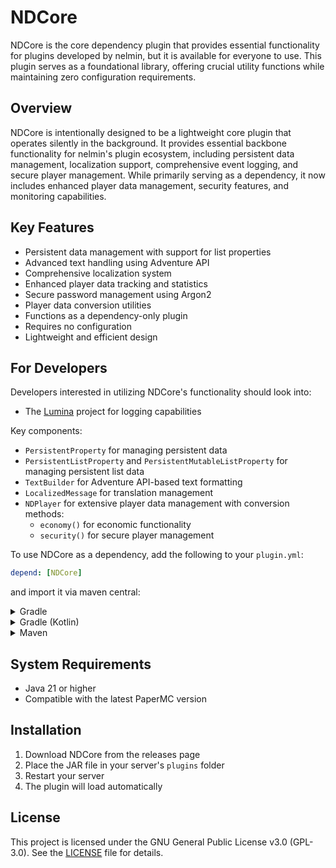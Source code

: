 # NDCore

NDCore is the core dependency plugin that provides essential functionality for plugins developed by nelmin, but it is
available for everyone to use. This plugin serves as a foundational library, offering crucial utility functions while
maintaining zero configuration requirements.

## Overview

NDCore is intentionally designed to be a lightweight core plugin that operates silently in the background. It provides essential backbone functionality for nelmin's plugin ecosystem, including persistent data management, localization support, comprehensive event logging, and secure player management. While primarily serving as a dependency, it now includes enhanced player data management, security features, and monitoring capabilities.

## Key Features

- Persistent data management with support for list properties
- Advanced text handling using Adventure API
- Comprehensive localization system
- Enhanced player data tracking and statistics
- Secure password management using Argon2
- Player data conversion utilities
- Functions as a dependency-only plugin
- Requires no configuration
- Lightweight and efficient design

## For Developers

Developers interested in utilizing NDCore's functionality should look into:

- The [Lumina](https://github.com/NelminDev/Lumina) project for logging capabilities

Key components:
- `PersistentProperty` for managing persistent data
- `PersistentListProperty` and `PersistentMutableListProperty` for managing persistent list data
- `TextBuilder` for Adventure API-based text formatting
- `LocalizedMessage` for translation management
- `NDPlayer` for extensive player data management with conversion methods:
  - `economy()` for economic functionality
  - `security()` for secure player management

To use NDCore as a dependency, add the following to your `plugin.yml`:

```yaml
depend: [NDCore]
```

and import it via maven central:

<details>
<summary>Gradle</summary>

```gradle
implementation 'dev.nelmin.minecraft:core:VERSION'
```

</details>

<details>
<summary>Gradle (Kotlin)</summary>

```kts
implementation("dev.nelmin.minecraft:core:VERSION")
```

</details>

<details>
<summary>Maven</summary>

```xml
<dependency>
  <groupId>dev.nelmin.minecraft</groupId>
    <artifactId>core</artifactId>
  <version>VERSION</version>
</dependency>
```

</details>

## System Requirements

- Java 21 or higher
- Compatible with the latest PaperMC version

## Installation

1. Download NDCore from the releases page
2. Place the JAR file in your server's `plugins` folder
3. Restart your server
4. The plugin will load automatically

## License

This project is licensed under the GNU General Public License v3.0 (GPL-3.0). See the [LICENSE](LICENSE) file for details.